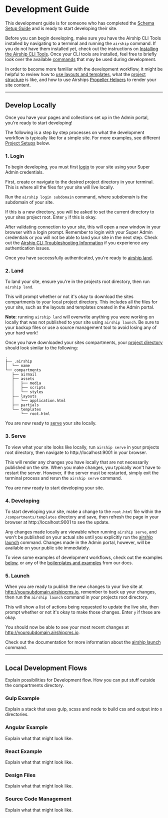 # Development Guide
This development guide is for someone who has completed the [Schema Setup Guide](/documentation/view/schema-setup-guide) and is ready to start developing their site.

Before you can begin developing, make sure you have the Airship CLI Tools installed by navigating to a terminal and running the `airship` command. If you do not have them installed yet, check out the instructions on [Installing the Airship CLI Tools](/documentation/view/install-airship-cli-tools). Once your CLI tools are installed, feel free to briefly look over the available [commands](/documentation/view/airship-cli-commands) that may be used during development.

In order to become more familiar with the development workflow, it might be helpful to review how to [use layouts and templates](/documentation/view/using-layouts-templates), what the [project structure](/documentation/view/project-directory) is like, and how to use Airships [Propeller Helpers](/documentation/view/propeller-helpers) to render your site content.

---

## Develop Locally
Once you have your pages and collections set up in the Admin portal, you're ready to start developing!

The following is a step by step processes on what the development workflow is typically like for a simple site. For more examples, see different [Project Setups](/documentation/view/development-guide#user-content-project-setups) below.

### 1. Login
To begin developing, you must first [login](/documentation/view/airship-cli-commands#user-content-airship-login) to your site using your Super Admin credentials.

First, create or navigate to the desired project directory in your terminal. This is where all the files for your site will live locally.

Run the `airship login subdomain` command, where _subdomain_ is the subdomain of your site.

If this is a new directory, you will be asked to set the current directory to your sites project root. Enter `y` if this is okay.

After validating connection to your site, this will open a new window in your browser with a login prompt. Remember to login with your Super Admin credentials or you will not be able to land your site in the next step. Check out the [Airship CLI Troubleshooting Information](/documentation/view/airship-cli-troubleshooting) if you experience any authentication issues.

Once you have successfully authenticated, you're ready to [airship land](/documentation/view/airship-cli-commands#user-content-airship-land).

### 2. Land
To land your site, ensure you're in the projects root directory, then run `airship land`.

This will prompt whether or not it's okay to download the sites compartments to your local project directory. This includes all the files for your site, such as the layouts and templates created in the Admin portal.

**Note**: running `airship land` will overwrite anything you were working on locally that was not published to your site using `airship launch`. Be sure to your backup files or use a source management tool to avoid losing any of your hard work!

Once you have downloaded your sites compartments, your [project directory](/documentation/view/project-directory) should look similar to the following:

```
.
├── .airship
│  └── name
└── compartments
   ├── airmail
   ├── assets
   │   ├── media
   │   ├── scripts
   │   └── styles
   ├── layouts
   │   └── application.html
   ├── partials
   └── templates
       └── root.html
```

You are now ready to [serve](/documentation/view/airship-cli-commands#user-content-airship-serve) your site locally.

### 3. Serve
To view what your site looks like locally, run `airship serve` in your projects root directory, then navigate to http://localhost:9001 in your browser.

This will render any changes you have locally that are not necessarily published on the site. When you make changes, you typically won't have to restart the server. However, if the server must be restarted, simply exit the terminal process and rerun the `airship serve` command.

You are now ready to start developing your site.

### 4. Developing
To start developing your site, make a change to the `root.html` file within the `/compartments/templates` directory and save, then refresh the page in your browser at http://localhost:9001 to see the update.

Any changes made locally are viewable when running `airship serve`, and won't be published on your actual site until you explicitly run the [airship launch](/documentation/view/airship-cli-commands#user-content-airship-launch) command. Changes made in the Admin portal, however, will be available on your public site immediately.

To view some examples of development workflows, check out the examples [below](/documentation/view/development-guide#user-content-local-development-flows), or any of the [boilerplates and examples](/documentation/view/boilerplates-examples) from our docs.

### 5. Launch
When you are ready to publish the new changes to your live site at http://yoursubdomain.airshipcms.io, remember to back up your changes, then run the `airship launch` command in your projects root directory.

This will show a list of actions being requested to update the live site, then prompt whether or not it's okay to make those changes. Enter `y` if these are okay.

You should now be able to see your most recent changes at http://yoursubdomain.airshipcms.io.

Check out the documentation for more information about the [airship launch](/documentation/view/airship-cli-commands#user-content-airship-launch) command.

---

## Local Development Flows
Explain possibilities for Development flow. How you can put stuff outside the compartments directory. 

### Gulp Example
Explain a stack that uses gulp, scsss and node to build css and output into x directories.

### Angular Example
Explain what that might look like.

### React Example
Explain what that might look like.

### Design Files
Explain what that might look like.

### Source Code Management
Explain what that might look like.
